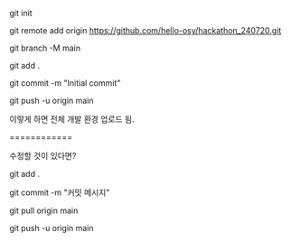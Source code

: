 git init

git remote add origin https://github.com/hello-osy/hackathon_240720.git

git branch -M main

git add .

git commit -m "Initial commit"

git push -u origin main 

이렇게 하면 전체 개발 환경 업로드 됨.

============

수정할 것이 있다면?

git add .

git commit -m "커밋 메시지"

git pull origin main

git push -u origin main 
